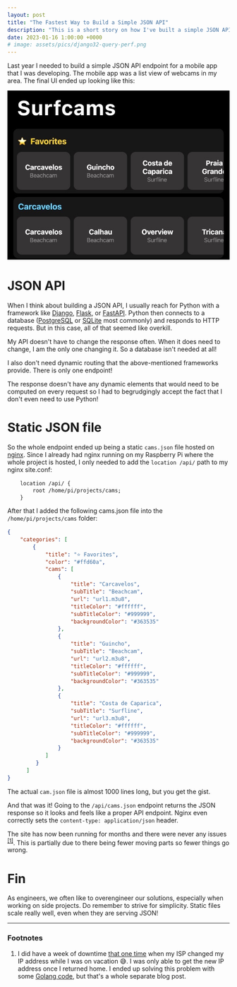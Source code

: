 ```yaml
---
layout: post
title: "The Fastest Way to Build a Simple JSON API"
description: "This is a short story on how I've built a simple JSON API for a mobile app."
date: 2023-01-16 1:00:00 +0000
# image: assets/pics/django32-query-perf.png
---
```


Last year I needed to build a simple JSON API endpoint for a mobile app that I was developing. The mobile app was a list view of webcams in my area. The final UI ended up looking like this:

![Screenshot of the Surfcams app showing nested lists of surfcams available in my area](/assets/pics/surfcams.jpeg)

# JSON API

When I think about building a JSON API, I usually reach for Python with a framework like [Django](https://www.djangoproject.com/), [Flask](https://flask.palletsprojects.com/en/2.2.x/), or [FastAPI](https://fastapi.tiangolo.com/). Python then connects to a database ([PostgreSQL](https://www.postgresql.org/) or [SQLite](https://www.sqlite.org/index.html) most commonly) and responds to HTTP requests. But in this case, all of that seemed like overkill.

My API doesn't have to change the response often. When it does need to change, I am the only one changing it. So a database isn't needed at all!

I also don't need dynamic routing that the above-mentioned frameworks provide. There is only one endpoint! 

The response doesn't have any dynamic elements that would need to be computed on every request so I had to begrudgingly accept the fact that I don't even need to use Python!

# Static JSON file

So the whole endpoint ended up being a static `cams.json` file hosted on [nginx](https://www.nginx.com/). Since I already had nginx running on my Raspberry Pi where the whole project is hosted, I only needed to add the `location /api/` path to my nginx site.conf:

```nginx
    location /api/ {
        root /home/pi/projects/cams;
    }
```

After that I added the following cams.json file into the `/home/pi/projects/cams` folder:

```json
{
    "categories": [
        {
            "title": "⭐️ Favorites",
            "color": "#ffd60a",
            "cams": [
                {
                    "title": "Carcavelos",
                    "subTitle": "Beachcam",
                    "url": "url1.m3u8",
                    "titleColor": "#ffffff",
                    "subTitleColor": "#999999",
                    "backgroundColor": "#363535"
                },
                {
                    "title": "Guincho",
                    "subTitle": "Beachcam",
                    "url": "url2.m3u8",
                    "titleColor": "#ffffff",
                    "subTitleColor": "#999999",
                    "backgroundColor": "#363535"
                },
                {
                    "title": "Costa de Caparica",
                    "subTitle": "Surfline",
                    "url": "url3.m3u8",
                    "titleColor": "#ffffff",
                    "subTitleColor": "#999999",
                    "backgroundColor": "#363535"
                }
            ]
         }
      ]
}
```

The actual `cam.json` file is almost 1000 lines long, but you get the gist.

And that was it! Going to the `/api/cams.json` endpoint returns the JSON response so it looks and feels like a proper API endpoint. Nginx even correctly sets the `content-type: application/json` header.

The site has now been running for months and there were never any issues <sup><a href="/faster-api#footnotes">[1]</a></sup>. This is partially due to there being fewer moving parts so fewer things go wrong.

# Fin

As engineers, we often like to overengineer our solutions, especially when working on side projects. Do remember to strive for simplicity. Static files scale really well, even when they are serving JSON!

<hr>

### Footnotes 

1. I did have a week of downtime [that one time](https://twitter.com/anze3db/status/1548736490326343688) when my ISP changed my IP address while I was on vacation 😅. I was only able to get the new IP address once I returned home. I ended up solving this problem with some [Golang code](https://github.com/anze3db/ipster), but that's a whole separate blog post.
